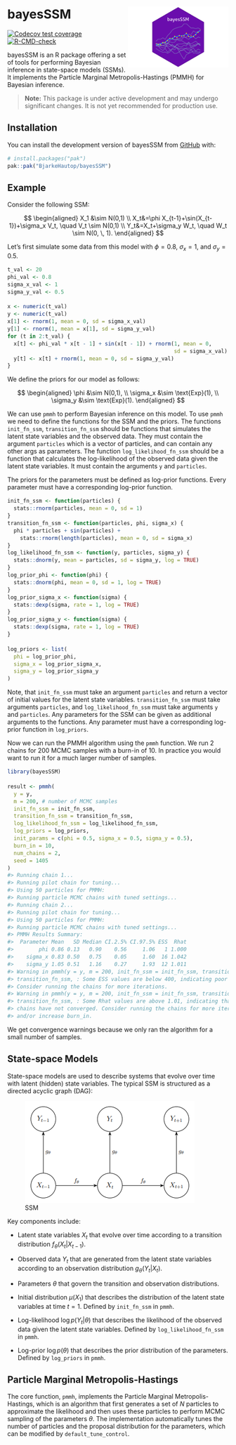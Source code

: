 
<!-- README.md is generated from README.Rmd. Please edit that file -->

# bayesSSM <img src="man/figures/logo.png" align="right" height="138" alt="" />

<!-- badges: start -->

[![Codecov test
coverage](https://codecov.io/gh/BjarkeHautop/bayesSSM/graph/badge.svg)](https://app.codecov.io/gh/BjarkeHautop/bayesSSM)
[![R-CMD-check](https://github.com/BjarkeHautop/bayesSSM/actions/workflows/R-CMD-check.yaml/badge.svg)](https://github.com/BjarkeHautop/bayesSSM/actions/workflows/R-CMD-check.yaml)
<!-- badges: end -->

bayesSSM is an R package offering a set of tools for performing Bayesian
inference in state-space models (SSMs). It implements the Particle
Marginal Metropolis-Hastings (PMMH) for Bayesian inference.

> **Note:** This package is under active development and may undergo
> significant changes. It is not yet recommended for production use.

## Installation

You can install the development version of bayesSSM from
[GitHub](https://github.com/) with:

``` r
# install.packages("pak")
pak::pak("BjarkeHautop/bayesSSM")
```

## Example

Consider the following SSM:

$$
\begin{aligned}
        X_1 &\sim N(0,1) \\
        X_t&=\phi X_{t-1}+\sin(X_{t-1})+\sigma_x V_t, \quad V_t \sim N(0,1) \\
        Y_t&=X_t+\sigma_y W_t, \quad W_t \sim N(0, \, 1).
\end{aligned}
$$

Let’s first simulate some data from this model with $\phi = 0.8$,
$\sigma_x = 1$, and $\sigma_y = 0.5$.

``` r
t_val <- 20
phi_val <- 0.8
sigma_x_val <- 1
sigma_y_val <- 0.5

x <- numeric(t_val)
y <- numeric(t_val)
x[1] <- rnorm(1, mean = 0, sd = sigma_x_val)
y[1] <- rnorm(1, mean = x[1], sd = sigma_y_val)
for (t in 2:t_val) {
  x[t] <- phi_val * x[t - 1] + sin(x[t - 1]) + rnorm(1, mean = 0, 
                                                     sd = sigma_x_val)
  y[t] <- x[t] + rnorm(1, mean = 0, sd = sigma_y_val)
}
```

We define the priors for our model as follows:

$$
\begin{aligned}
        \phi &\sim N(0,1), \\
        \sigma_x &\sim \text{Exp}(1), \\
        \sigma_y &\sim \text{Exp}(1).
\end{aligned}
$$

We can use `pmmh` to perform Bayesian inference on this model. To use
`pmmh` we need to define the functions for the SSM and the priors. The
functions `init_fn_ssm`, `transition_fn_ssm` should be functions that
simulates the latent state variables and the observed data. They must
contain the argument `particles` which is a vector of particles, and can
contain any other args as parameters. The function
`log_likelihood_fn_ssm` should be a function that calculates the
log-likelihood of the observed data given the latent state variables. It
must contain the arguments `y` and `particles`.

The priors for the parameters must be defined as log-prior functions.
Every parameter must have a corresponding log-prior function.

``` r
init_fn_ssm <- function(particles) {
  stats::rnorm(particles, mean = 0, sd = 1)
}
transition_fn_ssm <- function(particles, phi, sigma_x) {
  phi * particles + sin(particles) +
    stats::rnorm(length(particles), mean = 0, sd = sigma_x)
}
log_likelihood_fn_ssm <- function(y, particles, sigma_y) {
  stats::dnorm(y, mean = particles, sd = sigma_y, log = TRUE)
}
log_prior_phi <- function(phi) {
  stats::dnorm(phi, mean = 0, sd = 1, log = TRUE)
}
log_prior_sigma_x <- function(sigma) {
  stats::dexp(sigma, rate = 1, log = TRUE)
}
log_prior_sigma_y <- function(sigma) {
  stats::dexp(sigma, rate = 1, log = TRUE)
}

log_priors <- list(
  phi = log_prior_phi,
  sigma_x = log_prior_sigma_x,
  sigma_y = log_prior_sigma_y
)
```

Note, that `init_fn_ssm` must take an argument `particles` and return a
vector of initial values for the latent state variables.
`transition_fn_ssm` must take arguments `particles`, and
`log_likelihood_fn_ssm` must take arguments `y` and `particles`. Any
parameters for the SSM can be given as additional arguments to the
functions. Any parameter must have a corresponding log-prior function in
`log_priors`.

Now we can run the PMMH algorithm using the `pmmh` function. We run 2
chains for 200 MCMC samples with a burn-in of 10. In practice you would
want to run it for a much larger number of samples.

``` r
library(bayesSSM)

result <- pmmh(
  y = y,
  m = 200, # number of MCMC samples
  init_fn_ssm = init_fn_ssm,
  transition_fn_ssm = transition_fn_ssm,
  log_likelihood_fn_ssm = log_likelihood_fn_ssm,
  log_priors = log_priors,
  init_params = c(phi = 0.5, sigma_x = 0.5, sigma_y = 0.5),
  burn_in = 10,
  num_chains = 2,
  seed = 1405
)
#> Running chain 1...
#> Running pilot chain for tuning...
#> Using 50 particles for PMMH:
#> Running particle MCMC chains with tuned settings...
#> Running chain 2...
#> Running pilot chain for tuning...
#> Using 50 particles for PMMH:
#> Running particle MCMC chains with tuned settings...
#> PMMH Results Summary:
#>  Parameter Mean   SD Median CI.2.5% CI.97.5% ESS  Rhat
#>        phi 0.86 0.13   0.90    0.56     1.06   1 1.000
#>    sigma_x 0.83 0.50   0.75    0.05     1.60  16 1.042
#>    sigma_y 1.05 0.51   1.16    0.27     1.93  12 1.011
#> Warning in pmmh(y = y, m = 200, init_fn_ssm = init_fn_ssm, transition_fn_ssm =
#> transition_fn_ssm, : Some ESS values are below 400, indicating poor mixing.
#> Consider running the chains for more iterations.
#> Warning in pmmh(y = y, m = 200, init_fn_ssm = init_fn_ssm, transition_fn_ssm =
#> transition_fn_ssm, : Some Rhat values are above 1.01, indicating that the
#> chains have not converged. Consider running the chains for more iterations
#> and/or increase burn_in.
```

We get convergence warnings because we only ran the algorithm for a
small number of samples.

## State-space Models

State-space models are used to describe systems that evolve over time
with latent (hidden) state variables. The typical SSM is structured as a
directed acyclic graph (DAG):

<figure>
<img src="man/figures/DAG_SSM.png" alt="SSM" />
<figcaption aria-hidden="true">SSM</figcaption>
</figure>

Key components include:

- Latent state variables $X_t$ that evolve over time according to a
  transition distribution $f_\theta(X_t | X_{t-1})$.

- Observed data $Y_t$ that are generated from the latent state variables
  according to an observation distribution $g_\theta(Y_t | X_t)$.

- Parameters $\theta$ that govern the transition and observation
  distributions.

- Initial distribution $\mu(X_1)$ that describes the distribution of the
  latent state variables at time $t = 1$. Defined by `init_fn_ssm` in
  `pmmh`.

- Log-likelihood $\log p(Y_t | \theta)$ that describes the likelihood of
  the observed data given the latent state variables. Defined by
  `log_likelihood_fn_ssm` in `pmmh`.

- Log-prior $\log p(\theta)$ that describes the prior distribution of
  the parameters. Defined by `log_priors` in `pmmh`.

## Particle Marginal Metropolis-Hastings

The core function, `pmmh`, implements the Particle Marginal
Metropolis-Hastings, which is an algorithm that first generates a set of
$N$ particles to approximate the likelihood and then uses these
particles to perform MCMC sampling of the parameters $\theta$. The
implementation automatically tunes the number of particles and the
proposal distribution for the parameters, which can be modified by
`default_tune_control`.
